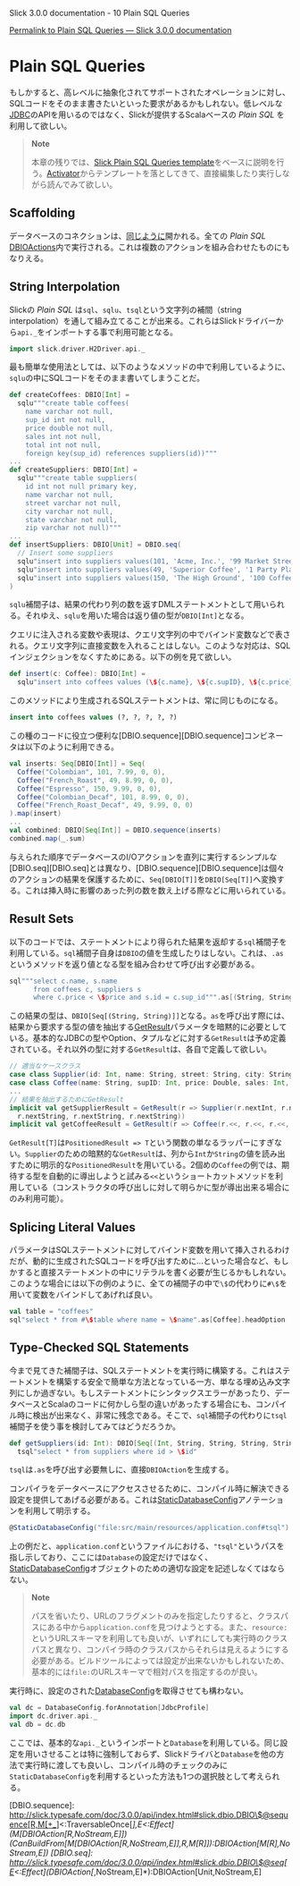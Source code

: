 Slick 3.0.0 documentation - 10 Plain SQL Queries

[Permalink to Plain SQL Queries — Slick 3.0.0 documentation](http://slick.typesafe.com/doc/3.0.0/sql.html)

Plain SQL Queries
=================

もしかすると、高レベルに抽象化されてサポートされたオペレーションに対し、SQLコードをそのまま書きたいといった要求があるかもしれない。低レベルな[JDBC](http://en.wikipedia.org/wiki/Java_Database_Connectivity)のAPIを用いるのではなく、Slickが提供するScalaベースの _Plain SQL_ を利用して欲しい。
<!-- Sometimes you may need to write your own SQL code for an operation which is not well supported at a higher level of abstraction. Instead of falling back to the low level of JDBC\_, you can use Slick's *Plain SQL* queries with a much nicer Scala-based API.  -->

> **Note**
>
> 本章の残りでは、[Slick Plain SQL Queries template](https://typesafe.com/activator/template/slick-plainsql-3.0)をベースに説明を行う。[Activator](https://typesafe.com/activator)からテンプレートを落としてきて、直接編集したり実行しながら読んでみて欲しい。
<!-- **note** The rest of this chapter is based on the Slick Plain SQL Queries template\_. The prefered way of reading this introduction is in Activator\_, where you can edit and run the code directly while reading the tutorial.  -->

Scaffolding
-----------

データベースのコネクションは、[同じように](http://slick.typesafe.com/doc/3.0.0/gettingstarted.html#gettingstarted-dbconnection)開かれる。全ての _Plain SQL_ [DBIOActions](http://slick.typesafe.com/doc/3.0.0/api/index.html#slick.dbio.DBIOAction)内で実行される。これは複数のアクションを組み合わせたものにもなりえる。
<!-- The database connection is opened in the usual way \<gettingstarted-dbconnection\>. All *Plain SQL* queries result in DBIOActions \<slick.dbio.DBIOAction\> that can be composed and run like any other action.  -->

String Interpolation
--------------------

Slickの _Plain SQL_ は`sql`、`sqlu`、`tsql`という文字列の補間（string interpolation）を通して組み立てることが出来る。これらはSlickドライバーから`api._`をインポートする事で利用可能となる。
<!-- *Plain SQL* queries in Slick are built via string interpolation using the `sql`, `sqlu` and `tsql` interpolators. They are available through the standard `api._` import from a Slick driver:  -->

```scala
import slick.driver.H2Driver.api._
```

最も簡単な使用法としては、以下のようなメソッドの中で利用しているように、`sqlu`の中にSQLコードをそのまま書いてしまうことだ。
<!-- You can see the simplest use case in the following methods where the `sqlu` interpolator is used with a literal SQL string:  -->

```scala
def createCoffees: DBIO[Int] =
  sqlu"""create table coffees(
    name varchar not null,
    sup_id int not null,
    price double not null,
    sales int not null,
    total int not null,
    foreign key(sup_id) references suppliers(id))"""
...
def createSuppliers: DBIO[Int] =
  sqlu"""create table suppliers(
    id int not null primary key,
    name varchar not null,
    street varchar not null,
    city varchar not null,
    state varchar not null,
    zip varchar not null)"""
...
def insertSuppliers: DBIO[Unit] = DBIO.seq(
  // Insert some suppliers
  sqlu"insert into suppliers values(101, 'Acme, Inc.', '99 Market Street', 'Groundsville', 'CA', '95199')",
  sqlu"insert into suppliers values(49, 'Superior Coffee', '1 Party Place', 'Mendocino', 'CA', '95460')",
  sqlu"insert into suppliers values(150, 'The High Ground', '100 Coffee Lane', 'Meadows', 'CA', '93966')"
)
```

`sqlu`補間子は、結果の代わり列の数を返すDMLステートメントとして用いられる。それゆえ、`sqlu`を用いた場合は返り値の型が`DBIO[Int]`となる。
<!-- The `sqlu` interpolator is used for DML statements which produce a row count instead of a result set. Therefore they are of type `DBIO[Int]`.  -->

クエリに注入される変数や表現は、クエリ文字列の中でバインド変数などで表される。クエリ文字列に直接変数を入れることはしない。このような対応は、SQLインジェクションをなくすためにある。以下の例を見て欲しい。
<!-- Any variable or expression injected into a query gets turned into a bind variable in the resulting query string. It is not inserted directly into a query string, so there is no danger of SQL injection attacks. You can see this used in here:  -->

```scala
def insert(c: Coffee): DBIO[Int] =
  sqlu"insert into coffees values (\${c.name}, \${c.supID}, \${c.price}, \${c.sales}, \${c.total})"
```

このメソッドにより生成されるSQLステートメントは、常に同じものになる。
<!-- The SQL statement produced by this method is always the same: -->

```sql
insert into coffees values (?, ?, ?, ?, ?)
```

この種のコードに役立つ便利な[DBIO.sequence][DBIO.sequence]コンビネータは以下のように利用できる。
<!-- Note the use of the DBIO.sequence \<slick.dbio.DBIO\$@sequence[R,M[+\_]\<:TraversableOnce[\_],E\<:Effect](M[DBIOAction[R,NoStream,E]])(CanBuildFrom[M[DBIOAction[R,NoStream,E]],R,M[R]]):DBIOAction[M[R],NoStream,E]\> combinator which is useful for this kind of code:  -->

```scala
val inserts: Seq[DBIO[Int]] = Seq(
  Coffee("Colombian", 101, 7.99, 0, 0),
  Coffee("French_Roast", 49, 8.99, 0, 0),
  Coffee("Espresso", 150, 9.99, 0, 0),
  Coffee("Colombian_Decaf", 101, 8.99, 0, 0),
  Coffee("French_Roast_Decaf", 49, 9.99, 0, 0)
).map(insert)
...
val combined: DBIO[Seq[Int]] = DBIO.sequence(inserts)
combined.map(_.sum)
```

与えられた順序でデータベースのI/Oアクションを直列に実行するシンプルな[DBIO.seq][DBIO.seq]とは異なり、[DBIO.sequence][DBIO.sequence]は個々のアクションの結果を保護するために、`Seq[DBIO[T]]`を`DBIO[Seq[T]]`へ変換する。これは挿入時に影響のあった列の数を数え上げる際などに用いられている。
<!-- Unlike the simpler DBIO.seq \<slick.dbio.DBIO\$@seq[E\<:Effect](DBIOAction[\_,NoStream,E]\*):DBIOAction[Unit,NoStream,E]\> combinator which runs a (varargs) sequence of database I/O actions in the given order and discards the return values, DBIO.sequence \<slick.dbio.DBIO\$@sequence[R,M[+\_]\<:TraversableOnce[\_],E\<:Effect](M[DBIOAction[R,NoStream,E]])(CanBuildFrom[M[DBIOAction[R,NoStream,E]],R,M[R]]):DBIOAction[M[R],NoStream,E]\> turns a `Seq[DBIO[T]]` into a `DBIO[Seq[T]]`, thus preserving the results of all individual actions. It is used here to sum up the affected row counts of all inserts.  -->

Result Sets
-----------

以下のコードでは、ステートメントにより得られた結果を返却する`sql`補間子を利用している。`sql`補間子自身は`DBIO`の値を生成したりはしない。これは、`.as`というメソッドを返り値となる型を組み合わせて呼び出す必要がある。
<!-- The following code uses tbe `sql` interpolator which returns a result set produced by a statement. The interpolator by itself does not produce a `DBIO` value. It needs to be followed by a call to `.as` to define the row type:  -->

```scala
sql"""select c.name, s.name
      from coffees c, suppliers s
      where c.price < \$price and s.id = c.sup_id""".as[(String, String)]
```

この結果の型は、`DBIO[Seq[(String, String)]]`となる。`as`を呼び出す際には、結果から要求する型の値を抽出する[GetResult](http://slick.typesafe.com/doc/3.0.0/api/index.html#slick.jdbc.GetResult)パラメータを暗黙的に必要としている。基本的なJDBCの型やOption、タプルなどに対する`GetResult`は予め定義されている。それ以外の型に対する`GetResult`は、各自で定義して欲しい。
<!-- This results in a `DBIO[Seq[(String, String)]]`. The call to `as` takes an implicit slick.jdbc.GetResult parameter which extracts data of the requested type from a result set. There are predefined `GetResult` implicits for the standard JDBC types, for Options of those (to represent nullable columns) and for tuples of types which have a `GetResult`. For non-standard return types you have to define your own converters:  -->

```scala
// 適当なケースクラス
case class Supplier(id: Int, name: String, street: String, city: String, state: String, zip: String)
case class Coffee(name: String, supID: Int, price: Double, sales: Int, total: Int)
...
// 結果を抽出するためにGetResult
implicit val getSupplierResult = GetResult(r => Supplier(r.nextInt, r.nextString, r.nextString,
  r.nextString, r.nextString, r.nextString))
implicit val getCoffeeResult = GetResult(r => Coffee(r.<<, r.<<, r.<<, r.<<, r.<<))
```

`GetResult[T]`は`PositionedResult => T`という関数の単なるラッパーにすぎない。`Supplier`のための暗黙的な`GetResult`は、列から`Int`か`String`の値を読み出すために明示的な`PositionedResult`を用いている。2個めの`Coffee`の例では、期待する型を自動的に導出しようと試みる`<<`というショートカットメソッドを利用している（コンストラクタの呼び出しに対して明らかに型が導出出来る場合にのみ利用可能）。
<!-- `GetResult[T]` is simply a wrapper for a function `PositionedResult => T`. The implicit val for `Supplier` uses the explicit `PositionedResult` methods `getInt` and `getString` to read the next `Int` or `String` value in the current row. The second one uses the shortcut method `<<` which returns a value of whatever type is expected at this place. (Of course you can only use it when the type is actually known like in this constructor call.  -->

Splicing Literal Values
-----------------------

パラメータはSQLステートメントに対してバインド変数を用いて挿入されるわけだが、動的に生成されたSQLコードを呼び出すために...といった場合など、もしかすると直接ステートメントの中にリテラルを書く必要が生じるかもしれない。このような場合には以下の例のように、全ての補間子の中で`\$`の代わりに`#\$`を用いて変数をバインドしてあげれば良い。
<!-- While most parameters should be inserted into SQL statements as bind variables, sometimes you need to splice literal values directly into the statement, for example to abstract over table names or to run dynamically generated SQL code. You can use `#\$` instead of `\$` in all interpolators for this purpose, as shown in the following piece of code:  -->

```scala
val table = "coffees"
sql"select * from #\$table where name = \$name".as[Coffee].headOption
```

Type-Checked SQL Statements
---------------------------

今まで見てきた補間子は、SQLステートメントを実行時に構築する。これはステートメントを構築する安全で簡単な方法となっている一方、単なる埋め込み文字列にしか過ぎない。もしステートメントにシンタックスエラーがあったり、データベースとScalaのコードに何かしら型の違いがあったする場合にも、コンパイル時に検出が出来なく、非常に残念である。そこで、`sql`補間子の代わりに`tsql`補間子を使う事を検討してみてはどうだろうか。
<!-- The interpolators you have seen so far only construct a SQL statement at runtime. This provides a safe and easy way of building statements but they are still just embedded strings. If you have a syntax error in a statement or the types don't match up between the database and your Scala code, this cannot be detected at compile-time. You can use the `tsql` interpolator instead of `sql` to get just that:  -->

```scala
def getSuppliers(id: Int): DBIO[Seq[(Int, String, String, String, String, String)]] =
  tsql"select * from suppliers where id > \$id"
```

`tsql`は`.as`を呼び出す必要無しに、直接`DBIOAction`を生成する。
<!-- Note that `tsql` directly produces a `DBIOAction` of the correct type without requiring a call to `.as`.  -->

コンパイラをデータベースにアクセスさせるために、コンパイル時に解決できる設定を提供してあげる必要がある。これは[StaticDatabaseConfig](http://slick.typesafe.com/doc/3.0.0/api/index.html#slick.backend.StaticDatabaseConfig)アノテーションを利用して明示する。
<!-- In order to give the compiler access to the database, you have to provide a configuration that can be resolved at compile-time. This is done with the slick.backend.StaticDatabaseConfig annotation:  -->

```scala
@StaticDatabaseConfig("file:src/main/resources/application.conf#tsql")
```

上の例だと、`application.conf`というファイルにおける、`"tsql"`というパスを指し示しており、ここには`Database`の設定だけではなく、[StaticDatabaseConfig](http://slick.typesafe.com/doc/3.0.0/api/index.html#slick.backend.StaticDatabaseConfig)オブジェクトのための適切な設定を記述しなくてはならない。
<!-- In this case it points to the path "tsql" in a local `application.conf` file, which must contain an appropriate configiration for a slick.backend.StaticDatabaseConfig object, not just a `Database`.  -->

> **Note**
>
> パスを省いたり、URLのフラグメントのみを指定したりすると、クラスパスにある中から`application.conf`を見つけようとする。また、`resource:`というURLスキーマを利用しても良いが、いずれにしても実行時のクラスパスと異なり、コンパイラ時のクラスパスからそれらは見えるようにする必要がある。ビルドツールによっては設定が出来ないかもしれないため、基本的には`file:`のURLスキーマで相対パスを指定するのが良い。

<!-- **note** You can get `application.conf` resolved via the classpath (as usual) by omitting the path and only specifying a fragment in the URL, or you can use a `resource:` URL scheme for referencing an arbitrary classpath resouce, but in both cases, they have to be on the *compiler's* own classpath, not just the source path or the runtime classpath. Depending on the build tool this may not be possible, so it's usually better to use a relative `file:` URL.  -->

実行時に、設定のされた[DatabaseConfig](http://slick.typesafe.com/doc/3.0.0/api/index.html#slick.backend.DatabaseConfig)を取得させても構わない。
<!-- You can also retrieve the statically configured slick.backend.DatabaseConfig at runtime:  -->

```scala
val dc = DatabaseConfig.forAnnotation[JdbcProfile]
import dc.driver.api._
val db = dc.db
```

ここでは、基本的な`api._`というインポートと`Database`を利用している。同じ設定を用いさせることは特に強制しておらず、Slickドライバと`Database`を他の方法で実行時に渡しても良いし、コンパイル時のチェックのみに`StaticDatabaseConfig`を利用するといった方法も1つの選択肢として考えられる。
<!-- This gives you the Slick driver for the standard `api._` import and the `Database`. Note that it is not mandatory to use the same configuration. You can get a Slick driver and `Database` at runtime in any other way you like and only use the `StaticDatabaseConfig` for compile-time checking.  -->

[DBIO.sequence]: http://slick.typesafe.com/doc/3.0.0/api/index.html#slick.dbio.DBIO\$@sequence[R,M[+_]<:TraversableOnce[_],E<:Effect](M[DBIOAction[R,NoStream,E]])(CanBuildFrom[M[DBIOAction[R,NoStream,E]],R,M[R]]):DBIOAction[M[R],NoStream,E])
[DBIO.seq]: http://slick.typesafe.com/doc/3.0.0/api/index.html#slick.dbio.DBIO\$@seq[E<:Effect](DBIOAction[_,NoStream,E]*):DBIOAction[Unit,NoStream,E]
